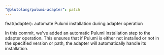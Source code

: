 ```yaml
---
"@plutolang/pulumi-adapter": patch
---
```


feat(adapter): automate Pulumi installation during adapter operation

In this commit, we've added an automatic Pulumi installation step to the adapter operation. This ensures that if Pulumi is either not installed or not in the specified version or path, the adapter will automatically handle its installation.
